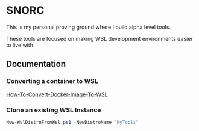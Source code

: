 # SNORC

This is my personal proving ground where I build alpha level tools.

These tools are focused on making WSL development environments easier to live with.

## Documentation

### Converting a container to WSL

[How-To-Convert-Docker-Image-To-WSL](How-To-Convert-Docker-Image-To-WSL.md)

### Clone an existing WSL Instance

```powershell
New-WslDistroFromWsl.ps1 -NewDistroName "MyTools"
```
